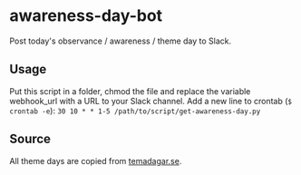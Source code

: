 # awareness-day-bot
Post today's observance / awareness / theme day to Slack.

## Usage
Put this script in a folder, chmod the file and replace the variable webhook_url with a URL to your Slack channel.
Add a new line to crontab (`$ crontab -e`): `30 10 * * 1-5 /path/to/script/get-awareness-day.py`

## Source
All theme days are copied from [temadagar.se](https://temadagar.se/).
